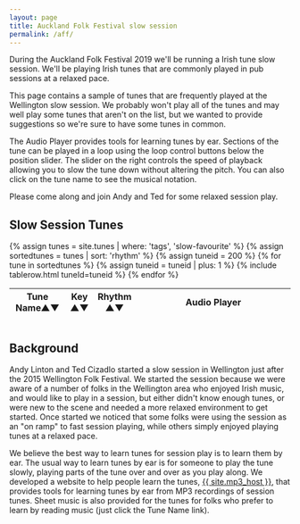 ```yaml
---
layout: page
title: Auckland Folk Festival slow session
permalink: /aff/
---
```

<div id="audioPlayer"></div>
<div id="abc-textareas"></div>
<script>
var textAreas = document.getElementById("abc-textareas");
</script>

During the Auckland Folk Festival 2019 we'll be running a Irish tune slow session. We'll be playing Irish tunes that are commonly played in pub sessions at a relaxed pace.

This page contains a sample of tunes that are frequently played at the Wellington slow session. We probably won't play all of the tunes and may well play some tunes that aren't on the list, but we wanted to provide suggestions so we're sure to have some tunes in common.

The Audio Player provides tools for learning tunes by ear.  Sections of the tune can be played in a loop using the loop control buttons below the position slider. The slider on the right controls the speed of playback allowing you to slow the tune down without altering the pitch. You can also click on the tune name to see the musical notation.

Please come along and join Andy and Ted for some relaxed session play.

Slow Session Tunes
---------

<div style="overflow-x:auto;">
<table style="width:100%" id="tunes" class="tablesorter">
<thead>
    <tr>
    <th style="width:20%;">Tune Name&#x25B2;&#x25BC;</th>
    <th style="width:6%;">Key<br />&#x25B2;&#x25BC;</th>
    <th style="width:6%;">Rhythm<br />&#x25B2;&#x25BC;</th>
    <th style="width:55%;">Audio Player</th>
    </tr>
</thead>
<tbody>
{% assign tunes = site.tunes | where: 'tags', 'slow-favourite' %}
{% assign sortedtunes = tunes | sort: 'rhythm' %}
  {% assign tuneid = 200 %}
  {% for tune in sortedtunes %}
      {% assign tuneid = tuneid | plus: 1 %}
{% include tablerow.html tuneId=tuneid %}
  {% endfor %}
</tbody>
</table>
</div>

Background
----------

Andy Linton and Ted Cizadlo started a slow session in Wellington just after the 2015 Wellington Folk Festival. We started the session because we were aware of a number of folks in the Wellington area who enjoyed Irish music, and would like to play in a session, but either didn't know enough tunes, or were new to the scene and needed a more relaxed environment to get started.  Once started we noticed that some folks were using the session as an "on ramp" to fast session playing, while others simply enjoyed playing tunes at a relaxed pace.

We believe the best way to learn tunes for session play is to learn them by ear. The usual way to learn tunes by ear is for someone to play the tune slowly, playing parts of the tune over and over as you play along.  We developed a website to help people learn the tunes, <a href="{{ site.mp3_host }}">{{ site.mp3_host }}</a>, that provides tools for learning tunes by ear from MP3 recordings of session tunes.  Sheet music is also provided for the tunes for folks who prefer to learn by reading music (just click the Tune Name link).

<script>
$(document).ready(function() {
    audioPlayer.innerHTML = createAudioPlayer();

    /* turn off sorting on last column */
    $("#tunes").tablesorter({
        headers: {
            4: {
                sorter: false
            }
        }
    });
});
</script>
